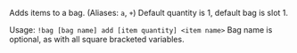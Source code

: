 Adds items to a bag. (Aliases: `a`, `+`)
Default quantity is 1, default bag is slot 1.

Usage: `!bag [bag name] add [item quantity] <item name>`
Bag name is optional, as with all square bracketed variables.
